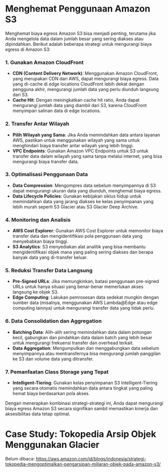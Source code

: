 # Menghemat Penggunaan Amazon S3

Menghemat biaya egress Amazon S3 bisa menjadi penting, terutama jika Anda mengelola data dalam jumlah besar yang sering diakses atau dipindahkan. Berikut adalah beberapa strategi untuk mengurangi biaya egress di Amazon S3:

### 1. **Gunakan Amazon CloudFront**
- **CDN (Content Delivery Network)**: Menggunakan Amazon CloudFront, yang merupakan CDN dari AWS, dapat mengurangi biaya egress. Data yang di-cache di edge locations CloudFront lebih dekat dengan pengguna akhir, mengurangi jumlah data yang perlu diunduh langsung dari S3.
- **Cache Hit**: Dengan meningkatkan cache hit ratio, Anda dapat mengurangi jumlah data yang diambil dari S3, karena CloudFront menyimpan salinan data di edge locations.

### 2. **Transfer Antar Wilayah**
- **Pilih Wilayah yang Sama**: Jika Anda memindahkan data antara layanan AWS, pastikan untuk menggunakan wilayah yang sama untuk menghindari biaya transfer antar wilayah yang lebih tinggi.
- **VPC Endpoints**: Gunakan Amazon VPC Endpoints untuk S3 untuk transfer data dalam wilayah yang sama tanpa melalui internet, yang bisa mengurangi biaya transfer data.

### 3. **Optimalisasi Penggunaan Data**
- **Data Compression**: Mengompres data sebelum menyimpannya di S3 dapat mengurangi ukuran data yang diunduh, menghemat biaya egress.
- **Data Lifecycle Policies**: Gunakan kebijakan siklus hidup untuk memindahkan data yang jarang diakses ke kelas penyimpanan yang lebih murah seperti S3 Glacier atau S3 Glacier Deep Archive.

### 4. **Monitoring dan Analisis**
- **AWS Cost Explorer**: Gunakan AWS Cost Explorer untuk memonitor biaya transfer data dan mengidentifikasi pola penggunaan data yang menyebabkan biaya tinggi.
- **S3 Analytics**: S3 menyediakan alat analitik yang bisa membantu mengidentifikasi objek mana yang paling sering diakses dan berapa banyak data yang di-transfer keluar.

### 5. **Reduksi Transfer Data Langsung**
- **Pre-Signed URLs**: Jika memungkinkan, batasi penggunaan pre-signed URLs untuk hanya situasi yang benar-benar memerlukan akses langsung ke objek S3.
- **Edge Computing**: Lakukan pemrosesan data sedekat mungkin dengan sumber data (misalnya, menggunakan AWS Lambda@Edge atau edge computing lainnya) untuk mengurangi transfer data yang tidak perlu.

### 6. **Data Consolidation dan Aggregation**
- **Batching Data**: Alih-alih sering memindahkan data dalam potongan kecil, gabungkan dan pindahkan data dalam batch yang lebih besar untuk mengurangi frekuensi transfer dan overhead terkait.
- **Data Aggregation**: Mengumpulkan dan menggabungkan data sebelum menyimpannya atau mentransfernya bisa mengurangi jumlah panggilan ke S3 dan volume data yang ditransfer.

### 7. **Pemanfaatan Class Storage yang Tepat**
- **Intelligent-Tiering**: Gunakan kelas penyimpanan S3 Intelligent-Tiering yang secara otomatis memindahkan data antara tingkat yang paling hemat biaya berdasarkan pola akses.

Dengan menerapkan kombinasi strategi-strategi ini, Anda dapat mengurangi biaya egress Amazon S3 secara signifikan sambil memastikan kinerja dan aksesibilitas data tetap optimal.

# Case Study: Tokopedia Arsip Objek Menggunakan Glacier
Belum dibaca:
https://aws.amazon.com/id/blogs/indonesia/strategi-tokopedia-mengoptimalkan-pengarsipan-miliaran-objek-pada-amazon-s3/

